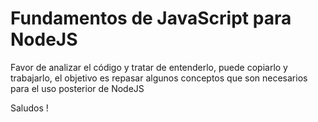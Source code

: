 # Fundamentos de JavaScript para NodeJS

Favor de analizar el código y tratar de entenderlo, puede copiarlo y trabajarlo, el objetivo es repasar algunos conceptos que son necesarios para el uso posterior de NodeJS

Saludos !